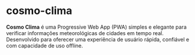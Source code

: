 # cosmo-clima
**Cosmo Clima** é uma Progressive Web App (PWA) simples e elegante para verificar informações meteorológicas de cidades em tempo real. Desenvolvido para oferecer uma experiência de usuário rápida, confiável e com capacidade de uso offline.
